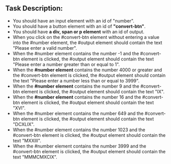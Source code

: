 ## Task Description:

- You should have an input element with an id of "number".
- You should have a button element with an id of **"convert-btn"**.
- You should have **a div, span or p element** with an id of output.
- When you click on the #convert-btn element without entering a value into the #number element, the #output element should contain the text "Please enter a valid number".
- When the #number element contains the number -1 and the #convert-btn element is clicked, the #output element should contain the text "Please enter a number greater than or equal to 1".
- When the **#number element** contains the number 4000 or greater and the #convert-btn element is clicked, the #output element should contain the text "Please enter a number less than or equal to 3999".
- When the **#number element** contains the number 9 and the #convert-btn element is clicked, the #output element should contain the text "IX".
- When the **#number element** contains the number 16 and the #convert-btn element is clicked, the #output element should contain the text "XVI".
- When the #number element contains the number 649 and the #convert-btn element is clicked, the #output element should contain the text "DCXLIX".
- When the #number element contains the number 1023 and the #convert-btn element is clicked, the #output element should contain the text "MXXIII".
- When the #number element contains the number 3999 and the #convert-btn element is clicked, the #output element should contain the text "MMMCMXCIX".
